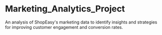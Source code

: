 # Marketing_Analytics_Project
An analysis of ShopEasy's marketing data to identify insights and strategies for improving customer engagement and conversion rates.
